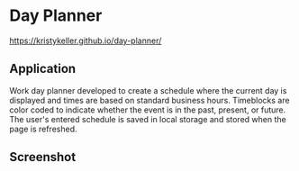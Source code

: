 # Day Planner

https://kristykeller.github.io/day-planner/

## Application 
Work day planner developed to create a schedule where the current day is displayed and times are based on standard business hours. Timeblocks are color coded to indicate whether the event is in the past, present, or future. The user's entered schedule is saved in local storage and stored when the page is refreshed. 

## Screenshot 
